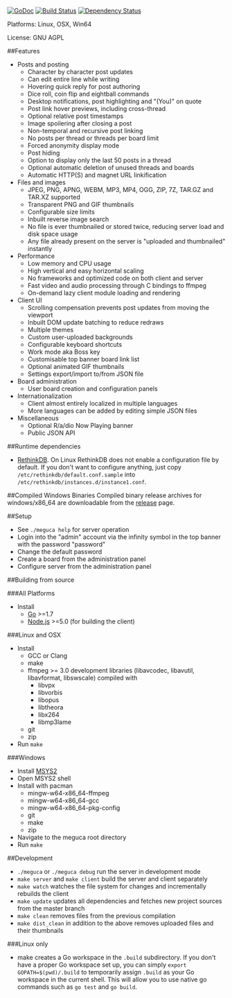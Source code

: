 [![GoDoc](https://godoc.org/github.com/bakape/meguca?status.svg)](https://godoc.org/github.com/bakape/meguca)
[![Build Status](https://travis-ci.org/bakape/meguca.svg)](https://travis-ci.org/bakape/meguca)
[![Dependency Status](https://david-dm.org/bakape/meguca.svg)](https://david-dm.org/bakape/meguca)

Platforms: Linux, OSX, Win64

License: GNU AGPL

##Features
* Posts and posting
    - Character by character post updates
    - Can edit entire line while writing
    - Hovering quick reply for post authoring
    - Dice roll, coin flip and eightball commands
    - Desktop notifications, post highlighting and "(You)" on quote
    - Post link hover previews, including cross-thread
    - Optional relative post timestamps
    - Image spoilering after closing a post
    - Non-temporal and recursive post linking
    - No posts per thread or threads per board limit
    - Forced anonymity display mode
    - Post hiding
    - Option to display only the last 50 posts in a thread
    - Optional automatic deletion of unused threads and boards
    - Automatic HTTP(S) and magnet URL linkification
* Files and images
    - JPEG, PNG, APNG, WEBM, MP3, MP4, OGG, ZIP, 7Z, TAR.GZ and TAR.XZ supported
    - Transparent PNG and GIF thumbnails
    - Configurable size limits
    - Inbuilt reverse image search
    - No file is ever thumbnailed or stored twice, reducing server load and
    disk space usage
    - Any file already present on the server is "uploaded and thumbnailed"
    instantly
* Performance
    - Low memory and CPU usage
    - High vertical and easy horizontal scaling
    - No frameworks and optimized code on both client and server
    - Fast video and audio processing through C bindings to ffmpeg
    - On-demand lazy client module loading and rendering
* Client UI
    - Scrolling compensation prevents post updates from moving the viewport
    - Inbuilt DOM update batching to reduce redraws
    - Multiple themes
    - Custom user-uploaded backgrounds
    - Configurable keyboard shortcuts
    - Work mode aka Boss key
    - Customisable top banner board link list
    - Optional animated GIF thumbnails
    - Settings export/import to/from JSON file
* Board administration
    - User board creation and configuration panels
* Internationalization
    - Client almost entirely localized in multiple languages
    - More languages can be added by editing simple JSON files
* Miscellaneous
    - Optional R/a/dio Now Playing banner
    - Public JSON API

##Runtime dependencies
* [RethinkDB](https://rethinkdb.com/docs/install/).
On Linux RethinkDB does not enable a configuration file by default. If you don't
want to configure anything, just copy `/etc/rethinkdb/default.conf.sample` into
`/etc/rethinkdb/instances.d/instance1.conf`.

##Compiled Windows Binaries
Compiled binary release archives for windows/x86_64 are downloadable from the
[release](https://github.com/bakape/meguca/releases) page.

##Setup
* See `./meguca help` for server operation
* Login into the "admin" account via the infinity symbol in the top banner with
the password "password"
* Change the default password
* Create a board from the administration panel
* Configure server from the administration panel

##Building from source

###All Platforms
* Install
	* [Go](https://golang.org/doc/install) >=1.7
	* [Node.js](https://nodejs.org) >=5.0 (for building the client)

###Linux and OSX
* Install
    * GCC or Clang
    * make
    * ffmpeg >= 3.0 development libraries (libavcodec, libavutil, libavformat,
    libswscale) compiled with
        * libvpx
        * libvorbis
        * libopus
        * libtheora
        * libx264
        * libmp3lame
    * git
    * zip
* Run `make`

###Windows
* Install [MSYS2](https://sourceforge.net/projects/msys2/)
* Open MSYS2 shell
* Install with pacman
    * mingw-w64-x86_64-ffmpeg
    * mingw-w64-x86_64-gcc
    * mingw-w64-x86_64-pkg-config
    * git
    * make
    * zip
* Navigate to the meguca root directory
* Run `make`

##Development
* `./meguca` or `./meguca debug` run the server in development mode
* `make server` and `make client` build the server and client separately
* `make watch` watches the file system for changes and incrementally rebuilds
the client
* `make update` updates all dependencies and fetches new project sources from
the master branch
* `make clean` removes files from the previous compilation
* `make dist_clean` in addition to the above removes uploaded files and their
thumbnails

###Linux only
* make creates a Go workspace in the `.build` subdirectory. If you don't have a
proper Go workspace set up, you can simply `export GOPATH=$(pwd)/.build` to
temporarily assign `.build` as your Go workspace in the current shell. This will
allow you to use native go commands such as `go test` and `go build`.
